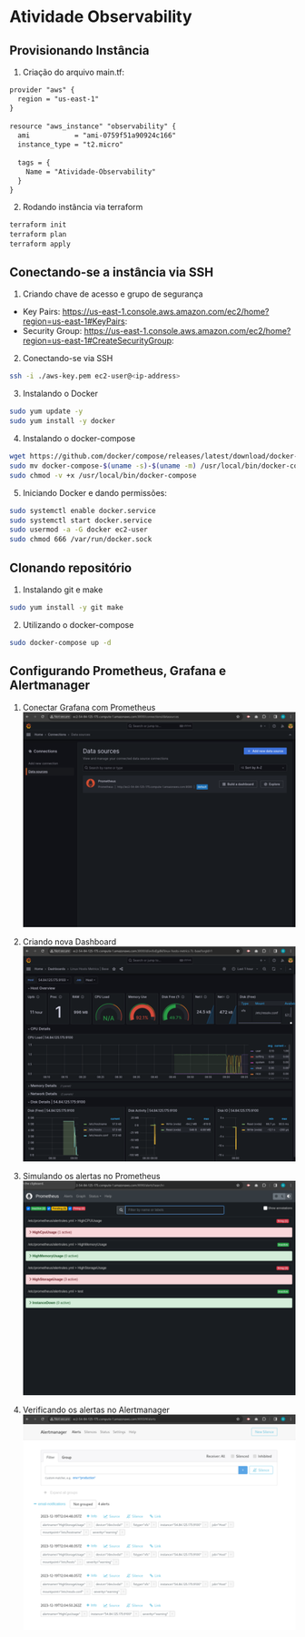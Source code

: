 # Atividade Observability

## Provisionando Instância

1. Criação do arquivo main.tf:

```hcl
provider "aws" {
  region = "us-east-1"
}

resource "aws_instance" "observability" {
  ami           = "ami-0759f51a90924c166"
  instance_type = "t2.micro"

  tags = {
    Name = "Atividade-Observability"
  }
}
```

2. Rodando instância via terraform

```bash
terraform init
terraform plan
terraform apply
```

## Conectando-se a instância via SSH

1. Criando chave de acesso e grupo de segurança

 - Key Pairs: https://us-east-1.console.aws.amazon.com/ec2/home?region=us-east-1#KeyPairs:
 - Security Group: https://us-east-1.console.aws.amazon.com/ec2/home?region=us-east-1#CreateSecurityGroup:

2. Conectando-se via SSH
   
```bash
ssh -i ./aws-key.pem ec2-user@<ip-address>
```
3. Instalando o Docker
```bash
sudo yum update -y
sudo yum install -y docker
```
4. Instalando o docker-compose
```bash
wget https://github.com/docker/compose/releases/latest/download/docker-compose-$(uname -s)-$(uname -m) 
sudo mv docker-compose-$(uname -s)-$(uname -m) /usr/local/bin/docker-compose
sudo chmod -v +x /usr/local/bin/docker-compose
```
5. Iniciando Docker e dando permissões:
```bash
sudo systemctl enable docker.service
sudo systemctl start docker.service
sudo usermod -a -G docker ec2-user
sudo chmod 666 /var/run/docker.sock
```

## Clonando repositório 

1. Instalando git e make

```bash
sudo yum install -y git make
```

2. Utilizando o docker-compose

```bash
sudo docker-compose up -d
```

## Configurando Prometheus, Grafana e Alertmanager

1. Conectar Grafana com Prometheus
![](prints/Screenshot%20from%202023-12-19%2009-12-06.png)

2. Criando nova Dashboard
![](prints/Screenshot%20from%202023-12-19%2009-06-25.png)

3. Simulando os alertas no Prometheus
![](prints/Screenshot%20from%202023-12-19%2009-06-05.png)

1. Verificando os alertas no Alertmanager
![](prints/Screenshot%20from%202023-12-19%2009-05-59.png)